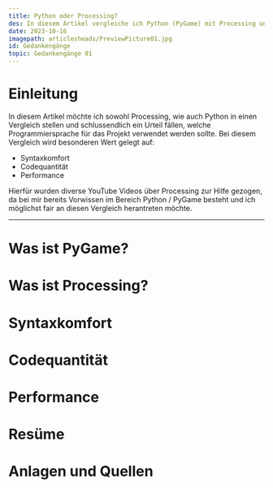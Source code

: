 ```yaml
---
title: Python oder Processing?
des: In diesem Artikel vergleiche ich Python (PyGame) mit Processing und fälle ein Urteil für welche Sprache ich mich entscheide.
date: 2023-10-16
imagepath: articlesheads/PreviewPicture01.jpg
id: Gedankengänge
topic: Gedankengänge 01
---
```

# Einleitung
In diesem Artikel möchte ich sowohl Processing, wie auch Python in einen Vergleich stellen und schlussendlich ein Urteil fällen, welche Programmiersprache für das Projekt verwendet werden sollte. Bei diesem Vergleich wird besonderen Wert gelegt auf:

- Syntaxkomfort
- Codequantität
- Performance

Hierfür wurden diverse YouTube Videos über Processing zur Hilfe gezogen, da bei mir bereits Vorwissen im Bereich Python / PyGame besteht und ich möglichst fair an diesen Vergleich herantreten möchte.

---

# Was ist PyGame?

# Was ist Processing?

# Syntaxkomfort

# Codequantität

# Performance

# Resüme

# Anlagen und Quellen





